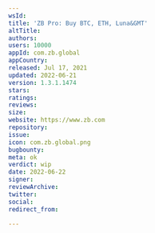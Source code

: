 ```yaml
---
wsId: 
title: 'ZB Pro: Buy BTC, ETH, Luna&GMT'
altTitle: 
authors: 
users: 10000
appId: com.zb.global
appCountry: 
released: Jul 17, 2021
updated: 2022-06-21
version: 1.3.1.1474
stars: 
ratings: 
reviews: 
size: 
website: https://www.zb.com
repository: 
issue: 
icon: com.zb.global.png
bugbounty: 
meta: ok
verdict: wip
date: 2022-06-22
signer: 
reviewArchive: 
twitter: 
social: 
redirect_from: 

---
```


